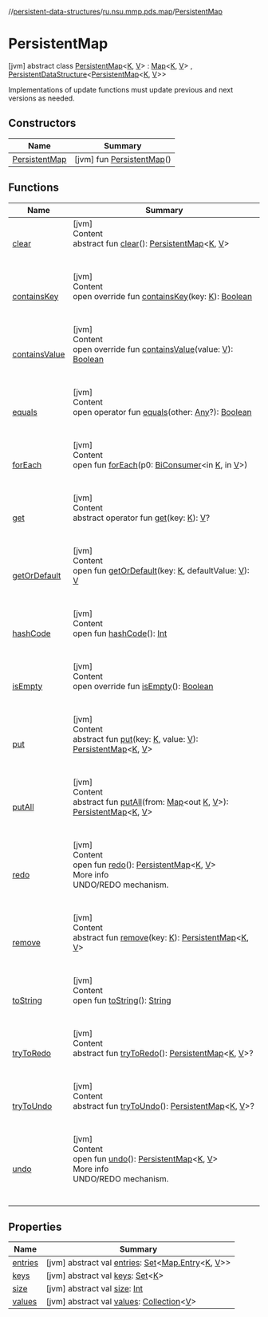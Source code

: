 //[persistent-data-structures](../../index.md)/[ru.nsu.mmp.pds.map](../index.md)/[PersistentMap](index.md)



# PersistentMap  
 [jvm] abstract class [PersistentMap](index.md)<[K](index.md), [V](index.md)> : [Map](https://kotlinlang.org/api/latest/jvm/stdlib/kotlin.collections/-map/index.html)<[K](index.md), [V](index.md)> , [PersistentDataStructure](../../ru.nsu.mmp.pds/-persistent-data-structure/index.md)<[PersistentMap](index.md)<[K](index.md), [V](index.md)>> 

Implementations of update functions must update previous and next versions as needed.

   


## Constructors  
  
|  Name|  Summary| 
|---|---|
| <a name="ru.nsu.mmp.pds.map/PersistentMap/PersistentMap/#/PointingToDeclaration/"></a>[PersistentMap](-persistent-map.md)| <a name="ru.nsu.mmp.pds.map/PersistentMap/PersistentMap/#/PointingToDeclaration/"></a> [jvm] fun [PersistentMap](-persistent-map.md)()   <br>


## Functions  
  
|  Name|  Summary| 
|---|---|
| <a name="ru.nsu.mmp.pds.map/PersistentMap/clear/#/PointingToDeclaration/"></a>[clear](clear.md)| <a name="ru.nsu.mmp.pds.map/PersistentMap/clear/#/PointingToDeclaration/"></a>[jvm]  <br>Content  <br>abstract fun [clear](clear.md)(): [PersistentMap](index.md)<[K](index.md), [V](index.md)>  <br><br><br>
| <a name="ru.nsu.mmp.pds.map/PersistentMap/containsKey/#TypeParam(bounds=[kotlin.Any?])/PointingToDeclaration/"></a>[containsKey](contains-key.md)| <a name="ru.nsu.mmp.pds.map/PersistentMap/containsKey/#TypeParam(bounds=[kotlin.Any?])/PointingToDeclaration/"></a>[jvm]  <br>Content  <br>open override fun [containsKey](contains-key.md)(key: [K](index.md)): [Boolean](https://kotlinlang.org/api/latest/jvm/stdlib/kotlin/-boolean/index.html)  <br><br><br>
| <a name="ru.nsu.mmp.pds.map/PersistentMap/containsValue/#TypeParam(bounds=[kotlin.Any?])/PointingToDeclaration/"></a>[containsValue](contains-value.md)| <a name="ru.nsu.mmp.pds.map/PersistentMap/containsValue/#TypeParam(bounds=[kotlin.Any?])/PointingToDeclaration/"></a>[jvm]  <br>Content  <br>open override fun [containsValue](contains-value.md)(value: [V](index.md)): [Boolean](https://kotlinlang.org/api/latest/jvm/stdlib/kotlin/-boolean/index.html)  <br><br><br>
| <a name="kotlin/Any/equals/#kotlin.Any?/PointingToDeclaration/"></a>[equals](index.md#%5Bkotlin%2FAny%2Fequals%2F%23kotlin.Any%3F%2FPointingToDeclaration%2F%5D%2FFunctions%2F-1507622200)| <a name="kotlin/Any/equals/#kotlin.Any?/PointingToDeclaration/"></a>[jvm]  <br>Content  <br>open operator fun [equals](index.md#%5Bkotlin%2FAny%2Fequals%2F%23kotlin.Any%3F%2FPointingToDeclaration%2F%5D%2FFunctions%2F-1507622200)(other: [Any](https://kotlinlang.org/api/latest/jvm/stdlib/kotlin/-any/index.html)?): [Boolean](https://kotlinlang.org/api/latest/jvm/stdlib/kotlin/-boolean/index.html)  <br><br><br>
| <a name="kotlin.collections/Map/forEach/#java.util.function.BiConsumer[TypeParam(bounds=[kotlin.Any?]),TypeParam(bounds=[kotlin.Any?])]/PointingToDeclaration/"></a>[forEach](index.md#%5Bkotlin.collections%2FMap%2FforEach%2F%23java.util.function.BiConsumer%5BTypeParam%28bounds%3D%5Bkotlin.Any%3F%5D%29%2CTypeParam%28bounds%3D%5Bkotlin.Any%3F%5D%29%5D%2FPointingToDeclaration%2F%5D%2FFunctions%2F-1507622200)| <a name="kotlin.collections/Map/forEach/#java.util.function.BiConsumer[TypeParam(bounds=[kotlin.Any?]),TypeParam(bounds=[kotlin.Any?])]/PointingToDeclaration/"></a>[jvm]  <br>Content  <br>open fun [forEach](index.md#%5Bkotlin.collections%2FMap%2FforEach%2F%23java.util.function.BiConsumer%5BTypeParam%28bounds%3D%5Bkotlin.Any%3F%5D%29%2CTypeParam%28bounds%3D%5Bkotlin.Any%3F%5D%29%5D%2FPointingToDeclaration%2F%5D%2FFunctions%2F-1507622200)(p0: [BiConsumer](https://docs.oracle.com/javase/8/docs/api/java/util/function/BiConsumer.html)<in [K](index.md), in [V](index.md)>)  <br><br><br>
| <a name="kotlin.collections/Map/get/#TypeParam(bounds=[kotlin.Any?])/PointingToDeclaration/"></a>[get](index.md#%5Bkotlin.collections%2FMap%2Fget%2F%23TypeParam%28bounds%3D%5Bkotlin.Any%3F%5D%29%2FPointingToDeclaration%2F%5D%2FFunctions%2F-1507622200)| <a name="kotlin.collections/Map/get/#TypeParam(bounds=[kotlin.Any?])/PointingToDeclaration/"></a>[jvm]  <br>Content  <br>abstract operator fun [get](index.md#%5Bkotlin.collections%2FMap%2Fget%2F%23TypeParam%28bounds%3D%5Bkotlin.Any%3F%5D%29%2FPointingToDeclaration%2F%5D%2FFunctions%2F-1507622200)(key: [K](index.md)): [V](index.md)?  <br><br><br>
| <a name="kotlin.collections/Map/getOrDefault/#TypeParam(bounds=[kotlin.Any?])#TypeParam(bounds=[kotlin.Any?])/PointingToDeclaration/"></a>[getOrDefault](index.md#%5Bkotlin.collections%2FMap%2FgetOrDefault%2F%23TypeParam%28bounds%3D%5Bkotlin.Any%3F%5D%29%23TypeParam%28bounds%3D%5Bkotlin.Any%3F%5D%29%2FPointingToDeclaration%2F%5D%2FFunctions%2F-1507622200)| <a name="kotlin.collections/Map/getOrDefault/#TypeParam(bounds=[kotlin.Any?])#TypeParam(bounds=[kotlin.Any?])/PointingToDeclaration/"></a>[jvm]  <br>Content  <br>open fun [getOrDefault](index.md#%5Bkotlin.collections%2FMap%2FgetOrDefault%2F%23TypeParam%28bounds%3D%5Bkotlin.Any%3F%5D%29%23TypeParam%28bounds%3D%5Bkotlin.Any%3F%5D%29%2FPointingToDeclaration%2F%5D%2FFunctions%2F-1507622200)(key: [K](index.md), defaultValue: [V](index.md)): [V](index.md)  <br><br><br>
| <a name="kotlin/Any/hashCode/#/PointingToDeclaration/"></a>[hashCode](index.md#%5Bkotlin%2FAny%2FhashCode%2F%23%2FPointingToDeclaration%2F%5D%2FFunctions%2F-1507622200)| <a name="kotlin/Any/hashCode/#/PointingToDeclaration/"></a>[jvm]  <br>Content  <br>open fun [hashCode](index.md#%5Bkotlin%2FAny%2FhashCode%2F%23%2FPointingToDeclaration%2F%5D%2FFunctions%2F-1507622200)(): [Int](https://kotlinlang.org/api/latest/jvm/stdlib/kotlin/-int/index.html)  <br><br><br>
| <a name="ru.nsu.mmp.pds.map/PersistentMap/isEmpty/#/PointingToDeclaration/"></a>[isEmpty](is-empty.md)| <a name="ru.nsu.mmp.pds.map/PersistentMap/isEmpty/#/PointingToDeclaration/"></a>[jvm]  <br>Content  <br>open override fun [isEmpty](is-empty.md)(): [Boolean](https://kotlinlang.org/api/latest/jvm/stdlib/kotlin/-boolean/index.html)  <br><br><br>
| <a name="ru.nsu.mmp.pds.map/PersistentMap/put/#TypeParam(bounds=[kotlin.Any?])#TypeParam(bounds=[kotlin.Any?])/PointingToDeclaration/"></a>[put](put.md)| <a name="ru.nsu.mmp.pds.map/PersistentMap/put/#TypeParam(bounds=[kotlin.Any?])#TypeParam(bounds=[kotlin.Any?])/PointingToDeclaration/"></a>[jvm]  <br>Content  <br>abstract fun [put](put.md)(key: [K](index.md), value: [V](index.md)): [PersistentMap](index.md)<[K](index.md), [V](index.md)>  <br><br><br>
| <a name="ru.nsu.mmp.pds.map/PersistentMap/putAll/#kotlin.collections.Map[TypeParam(bounds=[kotlin.Any?]),TypeParam(bounds=[kotlin.Any?])]/PointingToDeclaration/"></a>[putAll](put-all.md)| <a name="ru.nsu.mmp.pds.map/PersistentMap/putAll/#kotlin.collections.Map[TypeParam(bounds=[kotlin.Any?]),TypeParam(bounds=[kotlin.Any?])]/PointingToDeclaration/"></a>[jvm]  <br>Content  <br>abstract fun [putAll](put-all.md)(from: [Map](https://kotlinlang.org/api/latest/jvm/stdlib/kotlin.collections/-map/index.html)<out [K](index.md), [V](index.md)>): [PersistentMap](index.md)<[K](index.md), [V](index.md)>  <br><br><br>
| <a name="ru.nsu.mmp.pds/PersistentDataStructure/redo/#/PointingToDeclaration/"></a>[redo](../../ru.nsu.mmp.pds/-persistent-data-structure/redo.md)| <a name="ru.nsu.mmp.pds/PersistentDataStructure/redo/#/PointingToDeclaration/"></a>[jvm]  <br>Content  <br>open fun [redo](../../ru.nsu.mmp.pds/-persistent-data-structure/redo.md)(): [PersistentMap](index.md)<[K](index.md), [V](index.md)>  <br>More info  <br>UNDO/REDO mechanism.  <br><br><br>
| <a name="ru.nsu.mmp.pds.map/PersistentMap/remove/#TypeParam(bounds=[kotlin.Any?])/PointingToDeclaration/"></a>[remove](remove.md)| <a name="ru.nsu.mmp.pds.map/PersistentMap/remove/#TypeParam(bounds=[kotlin.Any?])/PointingToDeclaration/"></a>[jvm]  <br>Content  <br>abstract fun [remove](remove.md)(key: [K](index.md)): [PersistentMap](index.md)<[K](index.md), [V](index.md)>  <br><br><br>
| <a name="kotlin/Any/toString/#/PointingToDeclaration/"></a>[toString](index.md#%5Bkotlin%2FAny%2FtoString%2F%23%2FPointingToDeclaration%2F%5D%2FFunctions%2F-1507622200)| <a name="kotlin/Any/toString/#/PointingToDeclaration/"></a>[jvm]  <br>Content  <br>open fun [toString](index.md#%5Bkotlin%2FAny%2FtoString%2F%23%2FPointingToDeclaration%2F%5D%2FFunctions%2F-1507622200)(): [String](https://kotlinlang.org/api/latest/jvm/stdlib/kotlin/-string/index.html)  <br><br><br>
| <a name="ru.nsu.mmp.pds/PersistentDataStructure/tryToRedo/#/PointingToDeclaration/"></a>[tryToRedo](../../ru.nsu.mmp.pds/-persistent-data-structure/try-to-redo.md)| <a name="ru.nsu.mmp.pds/PersistentDataStructure/tryToRedo/#/PointingToDeclaration/"></a>[jvm]  <br>Content  <br>abstract fun [tryToRedo](../../ru.nsu.mmp.pds/-persistent-data-structure/try-to-redo.md)(): [PersistentMap](index.md)<[K](index.md), [V](index.md)>?  <br><br><br>
| <a name="ru.nsu.mmp.pds/PersistentDataStructure/tryToUndo/#/PointingToDeclaration/"></a>[tryToUndo](../../ru.nsu.mmp.pds/-persistent-data-structure/try-to-undo.md)| <a name="ru.nsu.mmp.pds/PersistentDataStructure/tryToUndo/#/PointingToDeclaration/"></a>[jvm]  <br>Content  <br>abstract fun [tryToUndo](../../ru.nsu.mmp.pds/-persistent-data-structure/try-to-undo.md)(): [PersistentMap](index.md)<[K](index.md), [V](index.md)>?  <br><br><br>
| <a name="ru.nsu.mmp.pds/PersistentDataStructure/undo/#/PointingToDeclaration/"></a>[undo](../../ru.nsu.mmp.pds/-persistent-data-structure/undo.md)| <a name="ru.nsu.mmp.pds/PersistentDataStructure/undo/#/PointingToDeclaration/"></a>[jvm]  <br>Content  <br>open fun [undo](../../ru.nsu.mmp.pds/-persistent-data-structure/undo.md)(): [PersistentMap](index.md)<[K](index.md), [V](index.md)>  <br>More info  <br>UNDO/REDO mechanism.  <br><br><br>


## Properties  
  
|  Name|  Summary| 
|---|---|
| <a name="ru.nsu.mmp.pds.map/PersistentMap/entries/#/PointingToDeclaration/"></a>[entries](index.md#%5Bru.nsu.mmp.pds.map%2FPersistentMap%2Fentries%2F%23%2FPointingToDeclaration%2F%5D%2FProperties%2F-1507622200)| <a name="ru.nsu.mmp.pds.map/PersistentMap/entries/#/PointingToDeclaration/"></a> [jvm] abstract val [entries](index.md#%5Bru.nsu.mmp.pds.map%2FPersistentMap%2Fentries%2F%23%2FPointingToDeclaration%2F%5D%2FProperties%2F-1507622200): [Set](https://kotlinlang.org/api/latest/jvm/stdlib/kotlin.collections/-set/index.html)<[Map.Entry](https://kotlinlang.org/api/latest/jvm/stdlib/kotlin.collections/-map/-entry/index.html)<[K](index.md), [V](index.md)>>   <br>
| <a name="ru.nsu.mmp.pds.map/PersistentMap/keys/#/PointingToDeclaration/"></a>[keys](index.md#%5Bru.nsu.mmp.pds.map%2FPersistentMap%2Fkeys%2F%23%2FPointingToDeclaration%2F%5D%2FProperties%2F-1507622200)| <a name="ru.nsu.mmp.pds.map/PersistentMap/keys/#/PointingToDeclaration/"></a> [jvm] abstract val [keys](index.md#%5Bru.nsu.mmp.pds.map%2FPersistentMap%2Fkeys%2F%23%2FPointingToDeclaration%2F%5D%2FProperties%2F-1507622200): [Set](https://kotlinlang.org/api/latest/jvm/stdlib/kotlin.collections/-set/index.html)<[K](index.md)>   <br>
| <a name="ru.nsu.mmp.pds.map/PersistentMap/size/#/PointingToDeclaration/"></a>[size](index.md#%5Bru.nsu.mmp.pds.map%2FPersistentMap%2Fsize%2F%23%2FPointingToDeclaration%2F%5D%2FProperties%2F-1507622200)| <a name="ru.nsu.mmp.pds.map/PersistentMap/size/#/PointingToDeclaration/"></a> [jvm] abstract val [size](index.md#%5Bru.nsu.mmp.pds.map%2FPersistentMap%2Fsize%2F%23%2FPointingToDeclaration%2F%5D%2FProperties%2F-1507622200): [Int](https://kotlinlang.org/api/latest/jvm/stdlib/kotlin/-int/index.html)   <br>
| <a name="ru.nsu.mmp.pds.map/PersistentMap/values/#/PointingToDeclaration/"></a>[values](index.md#%5Bru.nsu.mmp.pds.map%2FPersistentMap%2Fvalues%2F%23%2FPointingToDeclaration%2F%5D%2FProperties%2F-1507622200)| <a name="ru.nsu.mmp.pds.map/PersistentMap/values/#/PointingToDeclaration/"></a> [jvm] abstract val [values](index.md#%5Bru.nsu.mmp.pds.map%2FPersistentMap%2Fvalues%2F%23%2FPointingToDeclaration%2F%5D%2FProperties%2F-1507622200): [Collection](https://kotlinlang.org/api/latest/jvm/stdlib/kotlin.collections/-collection/index.html)<[V](index.md)>   <br>

